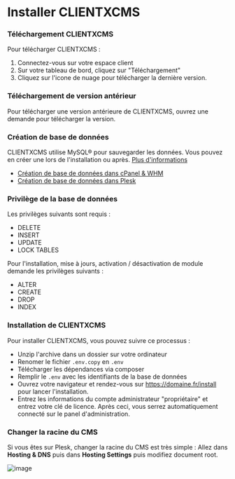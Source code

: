 # Installer CLIENTXCMS

### Téléchargement CLIENTXCMS

Pour télécharger CLIENTXCMS : 
1. Connectez-vous sur votre espace client
2. Sur votre tableau de bord, cliquez sur "Téléchargement"
3. Cliquez sur l'icone de nuage pour télécharger la dernière version.

### Téléchargement de version antérieur

Pour télécharger une version antérieure de CLIENTXCMS, ouvrez une demande pour télécharger la version.

### Création de base de données
CLIENTXCMS utilise MySQL® pour sauvegarder les données. Vous pouvez en créer une lors de l'installation ou après. [Plus d'informations](https://clientxcms.com/docsc/fr/database)

- [Création de base de données dans cPanel & WHM](https://docs.cpanel.net/cpanel/databases/mysql-database-wizard/)
- [Création de base de données dans Plesk](https://docs.plesk.com/en-US/17.0/customer-guide/advanced-website-databases.69535/)
### Privilège de la base de données
Les privilèges suivants sont requis :
- DELETE
- INSERT
- UPDATE
- LOCK TABLES

Pour l'installation, mise à jours, activation / désactivation de module demande les privilèges suivants : 
- ALTER
- CREATE
- DROP
- INDEX

### Installation de CLIENTXCMS

Pour installer CLIENTXCMS, vous pouvez suivre ce processus : 
- Unzip l'archive dans un dossier sur votre ordinateur
- Renomer le fichier `.env.copy` en `.env`
- Télécharger les dépendances via composer
- Remplir le `.env` avec les identifiants de la base de données
- Ouvrez votre navigateur et rendez-vous sur https://domaine.fr/install pour lancer l'installation.
- Entrez les informations du compte administrateur "propriétaire" et entrez votre clé de licence.
Après ceci, vous serrez automatiquement connecté sur le panel d'administration.
  
### Changer la racine du CMS

Si vous êtes sur Plesk, changer la racine du CMS est très simple : 
Allez dans  **Hosting & DNS** puis dans **Hosting Settings** puis modifiez document root.

![image](https://media.discordapp.net/attachments/585094063204728832/839238290753978368/unknown.png)
